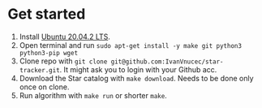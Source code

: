 # Get started
1. Install [Ubuntu 20.04.2 LTS](https://releases.ubuntu.com/20.04/).
2. Open terminal and run `sudo apt-get install -y make git python3 python3-pip wget`
3. Clone repo with `git clone git@github.com:IvanVnucec/star-tracker.git`. It might ask you to login with your Github acc.
4. Download the Star catalog with `make download`. Needs to be done only once on clone.
5. Run algorithm with `make run` or shorter `make`.
